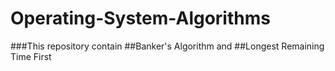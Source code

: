 # Operating-System-Algorithms
###This repository contain
##Banker's Algorithm and
##Longest Remaining Time First

